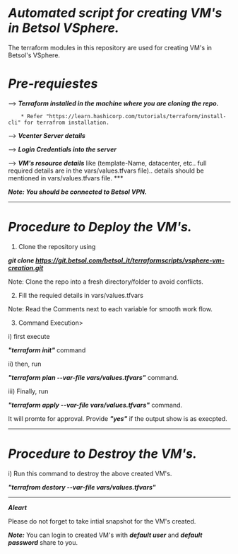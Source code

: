 # ***Automated script for creating VM's in Betsol VSphere.***

The terraform modules in this repository are used for creating VM's in Betsol's VSphere.

# ***Pre-requiestes***

--> ***Terraform installed in the machine where you are cloning the repo.***

        * Refer "https://learn.hashicorp.com/tutorials/terraform/install-cli" for terrafrom installation.

--> ***Vcenter Server details***

--> ***Login Credentials into the server***

--> ***VM's resource details***
     like (template-Name, datacenter, etc.. full required details are in the vars/values.tfvars file).. details should be mentioned in vars/values.tfvars file. ***  


***Note: You should be connected to Betsol VPN.***

-----------------------------------------

# ***Procedure to Deploy the VM's.***

1)  Clone the repository using

***git clone https://git.betsol.com/betsol_it/terraformscripts/vsphere-vm-creation.git***

Note: Clone the repo into a fresh directory/folder to avoid conflicts.

2) Fill the requied details in vars/values.tfvars

Note: Read the Comments next to each variable for smooth work flow.

3) Command Execution>

i) first execute 

***"terraform init"*** command

ii) then, run

***"terraform plan --var-file vars/values.tfvars"*** command.

iii) Finally, run 

***"terraform apply --var-file vars/values.tfvars"*** command.

It will promte for approval. Provide ***"yes"*** if the output show is as execpted.

-------------------------------------------

# ***Procedure to Destroy the VM's.***

i) Run this command to destroy the above created VM's.

***"terrafrom destory --var-file vars/values.tfvars"***


-------------------------------------------

***Aleart***

Please do not forget to take intial snapshot for the VM's created.

***Note:*** You can login to created VM's with ***default user*** and ***default password*** share to you.
